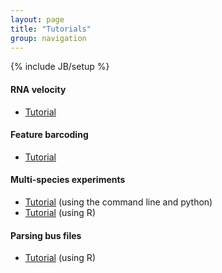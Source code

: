 ```yaml
---
layout: page
title: "Tutorials"
group: navigation
---
```


{% include JB/setup %}


#### RNA velocity
- [Tutorial](velocity_tutorial.html)

#### Feature barcoding
- [Tutorial](kite_tutorial.html)

#### Multi-species experiments
- [Tutorial](species_mixing.html) (using the command line and python)
- [Tutorial](https://bustools.github.io/BUS_notebooks_R/10xv2.html) (using R)

#### Parsing bus files
- [Tutorial](https://bustools.github.io/BUS_notebooks_R/10xv3.html) (using R)

